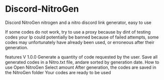 # Discord-NitroGen
Discord NitroGen 
nitrogen and a nitro discord link generator, easy to use

If some codes do not work, try to use a proxy because by dint of testing codes your Ip could potentially be banned because of failed attempts, some codes may unfortunately have already been used, or erroneous after their generation.

features
V 1.0.0
Generate a quantity of code requested by the user.
Save all generated codes in a Nitro.txt file, andare sorted by generation date.
How to use
Open NitroGen
Select amount
After generation, the codes are saved in the NitroGen folder
Your codes are ready to be used

